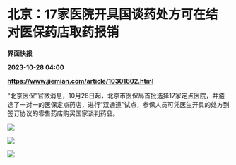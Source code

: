 # 北京：17家医院开具国谈药处方可在结对医保药店取药报销
**界面快报**

**2023-10-28 04:00**

**https://www.jiemian.com/article/10301602.html**

“北京医保”官微消息，10月28日起，北京市医保局首批选择17家定点医院，并遴选了一对一的医保定点药店，进行“双通道”试点，参保人员可凭医生开具的处方到签订协议的零售药店购买国家谈判药品。

![](https://img2.jiemian.com/101/original/hainatemp/20231028/169846299894620300_a700xH.jpg)

![](https://img1.jiemian.com/101/original/hainatemp/20231028/16984629994414100_a700xH.jpg)

![](https://img1.jiemian.com/101/original/hainatemp/20231028/169846299922954200_a700xH.jpg)